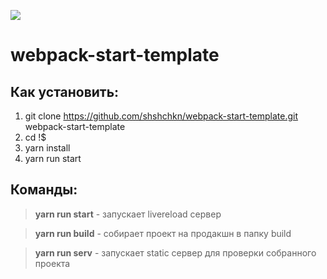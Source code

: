 ![](https://raw.githubusercontent.com/webpack/media/master/logo/logo-on-white-bg.png)

# webpack-start-template

## Как установить: 
1. git clone https://github.com/shshchkn/webpack-start-template.git webpack-start-template
2. cd !$
3. yarn install
4. yarn run start

## Команды:
> **yarn run start** - запускает livereload сервер

> **yarn run build** - собирает проект на продакшн в папку build

> **yarn run serv** - запускает static сервер для проверки собранного проекта
